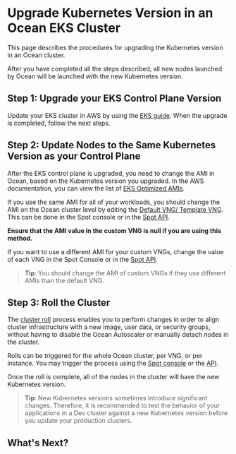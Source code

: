 # Upgrade Kubernetes Version in an Ocean EKS Cluster

This page describes the procedures for upgrading the Kubernetes version in an Ocean cluster.

After you have completed all the steps described, all new nodes launched by Ocean will be launched with the new Kubernetes version.

## Step 1: Upgrade your EKS Control Plane Version

Update your EKS cluster in AWS by using the [EKS guide](https://docs.aws.amazon.com/eks/latest/userguide/update-cluster.html). When the upgrade is completed, follow the next steps.

## Step 2: Update Nodes to the Same Kubernetes Version as your Control Plane

After the EKS control plane is upgraded, you need to change the AMI in Ocean, based on the Kubernetes version you upgraded. In the AWS documentation, you can view the list of [EKS Optimized AMIs](https://docs.aws.amazon.com/eks/latest/userguide/eks-optimized-ami.html).

If you use the same AMI for all of your workloads, you should change the AMI on the Ocean cluster level by editing the [Default VNG/ Template VNG](https://docs.spot.io/ocean/features/vngs/?id=default-vng). This can be done in the Spot console or in the [Spot API](https://docs.spot.io/api/#operation/OceanAWSClusterUpdate).

**Ensure that the AMI value in the custom VNG is null if you are using this method.**

If you want to use a different AMI for your custom VNGs, change the value of each VNG in the Spot Console or in the [Spot API](https://docs.spot.io/api/#operation/OceanAWSLaunchSpecUpdate).

>**Tip**: You should change the AMI of custom VNGs if they use different AMIs than the default VNG.

## Step 3: Roll the Cluster

The [cluster roll](ocean/features/roll?id=create-a-roll) process enables you to perform changes in order to align cluster infrastructure with a new image, user data, or security groups, without having to disable the Ocean Autoscaler or manually detach nodes in the cluster.

Rolls can be triggered for the whole Ocean cluster, per VNG, or per instance. You may trigger the process using the [Spot console](ocean/features/roll?id=start-a-cluster-roll) or the [API](https://docs.spot.io/api/#operation/oceanAwsRollInit).

Once the roll is complete, all of the nodes in the cluster will have the new Kubernetes version.

>**Tip**: New Kubernetes versions sometimes introduce significant changes. Therefore, it is recommended to test the behavior of your applications in a Dev cluster against a new Kubernetes version before you update your production clusters.

## What's Next?
